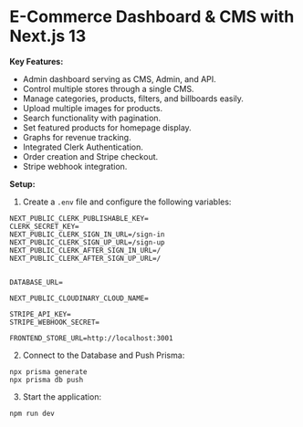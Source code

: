 # E-Commerce Dashboard & CMS with Next.js 13

**Key Features:**

- Admin dashboard serving as CMS, Admin, and API.
- Control multiple stores through a single CMS.
- Manage categories, products, filters, and billboards easily.
- Upload multiple images for products.
- Search functionality with pagination.
- Set featured products for homepage display.
- Graphs for revenue tracking.
- Integrated Clerk Authentication.
- Order creation and Stripe checkout.
- Stripe webhook integration.

**Setup:**

1. Create a `.env` file and configure the following variables:

```
NEXT_PUBLIC_CLERK_PUBLISHABLE_KEY=
CLERK_SECRET_KEY=
NEXT_PUBLIC_CLERK_SIGN_IN_URL=/sign-in
NEXT_PUBLIC_CLERK_SIGN_UP_URL=/sign-up
NEXT_PUBLIC_CLERK_AFTER_SIGN_IN_URL=/
NEXT_PUBLIC_CLERK_AFTER_SIGN_UP_URL=/


DATABASE_URL=

NEXT_PUBLIC_CLOUDINARY_CLOUD_NAME=

STRIPE_API_KEY=
STRIPE_WEBHOOK_SECRET=

FRONTEND_STORE_URL=http://localhost:3001
```

2. Connect to the Database and Push Prisma:

```shell
npx prisma generate
npx prisma db push
```

3. Start the application:

```shell
npm run dev
```
